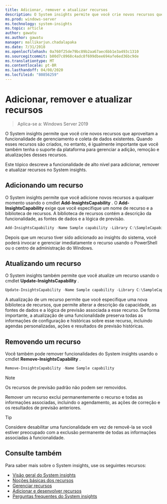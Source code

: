 ```yaml
---
title: Adicionar, remover e atualizar recursos
description: O System insights permite que você crie novos recursos que aproveitam a funcionalidade de gerenciamento e coleta de dados existentes. É importante que você também tenha o suporte à plataforma para gerenciar a adição, remoção e atualizações desses recursos. Este tópico descreve a funcionalidade de alto nível para adicionar, remover e atualizar recursos no System insights.
ms.prod: windows-server
ms.technology: system-insights
ms.topic: article
author: gawatu
ms.author: gawatu
manager: mallikarjun.chadalapaka
ms.date: 7/31/2018
ms.openlocfilehash: 0a760f25de79bc89b2aa67aec6bb1e3a493c1310
ms.sourcegitcommit: b00d7c8968c4adc8f699dbee694afe6ed36bc9de
ms.translationtype: MT
ms.contentlocale: pt-BR
ms.lasthandoff: 04/08/2020
ms.locfileid: "80856259"
---
```

# <a name="adding-removing-and-updating-capabilities"></a>Adicionar, remover e atualizar recursos

>Aplica-se a: Windows Server 2019

O System insights permite que você crie novos recursos que aproveitam a funcionalidade de gerenciamento e coleta de dados existentes. Quando esses recursos são criados, no entanto, é igualmente importante que você também tenha o suporte da plataforma para gerenciar a adição, remoção e atualizações desses recursos. 

Este tópico descreve a funcionalidade de alto nível para adicionar, remover e atualizar recursos no System insights. 

## <a name="adding-a-capability"></a>Adicionando um recurso
O System insights permite que você adicione novos recursos a qualquer momento usando o cmdlet **Add-InsightsCapability** . O **Add-InsightsCapability** exige que você especifique um nome de recurso e a biblioteca de recursos. A biblioteca de recursos contém a descrição da funcionalidade, as fontes de dados e a lógica de previsão.

```PowerShell
Add-InsightsCapability -Name Sample capability -Library C:\SampleCapability.dll
```

Depois que um recurso tiver sido adicionado ao insights do sistema, você poderá invocar e gerenciar imediatamente o recurso usando o PowerShell ou o centro de administração do Windows. 

## <a name="updating-a-capability"></a>Atualizando um recurso
O System insights também permite que você atualize um recurso usando o cmdlet **Update-InsightsCapability** .

```PowerShell
Update-InsightsCapability -Name Sample capability -Library C:\SampleCapabilityv2.dll
```

A atualização de um recurso permite que você especifique uma nova biblioteca de recursos, que permite alterar a descrição da capacidade, as fontes de dados e a lógica de previsão associada a esse recurso. De forma importante, a atualização de uma funcionalidade preserva todas as informações de configuração e históricas sobre esse recurso, incluindo agendas personalizadas, ações e resultados de previsão históricas. 

## <a name="removing-a-capability"></a>Removendo um recurso
Você também pode remover funcionalidades do System insights usando o cmdlet **Remove-InsightsCapability** . 

```PowerShell
Remove-InsightsCapability -Name Sample capability 
```
>[!NOTE]
>Os recursos de previsão padrão não podem ser removidos.

Remover um recurso exclui permanentemente o recurso e todas as informações associadas, incluindo o agendamento, as ações de correção e os resultados de previsão anteriores. 

>[!TIP]
>Considere desabilitar uma funcionalidade em vez de removê-la se você estiver preocupado com a exclusão permanente de todas as informações associadas à funcionalidade. 

## <a name="see-also"></a>Consulte também
Para saber mais sobre o System insights, use os seguintes recursos:

- [Visão geral do System insights](overview.md)
- [Noções básicas dos recursos](understanding-capabilities.md)
- [Gerenciar recursos](managing-capabilities.md)
- [Adicionar e desenvolver recursos](adding-and-developing-capabilities.md)
- [Perguntas frequentes do System insights](faq.md)